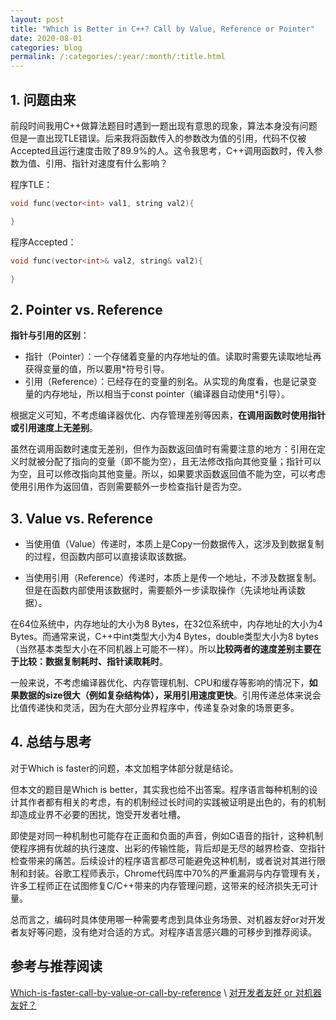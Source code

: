 ```yaml
---
layout: post
title: "Which is Better in C++? Call by Value, Reference or Pointer"
date: 2020-08-01
categories: blog
permalink: /:categories/:year/:month/:title.html
---
```



## 1. 问题由来

前段时间我用C++做算法题目时遇到一题出现有意思的现象，算法本身没有问题但是一直出现TLE错误。后来我将函数传入的参数改为值的引用，代码不仅被Accepted且运行速度击败了89.9%的人。这令我思考，C++调用函数时，传入参数为值、引用、指针对速度有什么影响？

程序TLE：
```C
void func(vector<int> val1, string val2){

}
```

程序Accepted：
```C
void func(vector<int>& val2, string& val2){

}
```

## 2. Pointer vs. Reference

**指针与引用的区别**：

- 指针（Pointer）：一个存储着变量的内存地址的值。读取时需要先读取地址再获得变量的值，所以要用*符号引导。
- 引用（Reference）：已经存在的变量的别名。从实现的角度看，也是记录变量的内存地址，所以相当于const pointer（编译器自动使用*引导）。

根据定义可知，不考虑编译器优化、内存管理差别等因素，**在调用函数时使用指针或引用速度上无差别**。

虽然在调用函数时速度无差别，但作为函数返回值时有需要注意的地方：引用在定义时就被分配了指向的变量（即不能为空），且无法修改指向其他变量；指针可以为空，且可以修改指向其他变量。所以，如果要求函数返回值不能为空，可以考虑使用引用作为返回值，否则需要额外一步检查指针是否为空。

## 3. Value vs. Reference

- 当使用值（Value）传递时，本质上是Copy一份数据传入，这涉及到数据复制的过程，但函数内部可以直接读取该数据。

- 当使用引用（Reference）传递时，本质上是传一个地址，不涉及数据复制。但是在函数内部使用该数据时，需要额外一步读取操作（先读地址再读数据）。

在64位系统中，内存地址的大小为8 Bytes，在32位系统中，内存地址的大小为4 Bytes。而通常来说，C++中int类型大小为4 Bytes，double类型大小为8 bytes（当然基本类型大小在不同机器上可能不一样）。所以**比较两者的速度差别主要在于比较：数据复制耗时、指针读取耗时**。

一般来说，不考虑编译器优化、内存管理机制、CPU和缓存等影响的情况下，**如果数据的size很大（例如复杂结构体），采用引用速度更快**。引用传递总体来说会比值传递快和灵活，因为在大部分业界程序中，传递复杂对象的场景更多。

## 4. 总结与思考

对于Which is faster的问题，本文加粗字体部分就是结论。

但本文的题目是Which is better，其实我也给不出答案。程序语言每种机制的设计其作者都有相关的考虑，有的机制经过长时间的实践被证明是出色的，有的机制却造成业界不必要的困扰，饱受开发者吐槽。

即使是对同一种机制也可能存在正面和负面的声音，例如C语音的指针，这种机制使程序拥有优越的执行速度、出彩的传输性能，背后却是无尽的越界检查、空指针检查带来的痛苦。后续设计的程序语言都尽可能避免这种机制，或者说对其进行限制和封装。谷歌工程师表示，Chrome代码库中70%的严重漏洞与内存管理有关，许多工程师正在试图修复C/C++带来的内存管理问题，这带来的经济损失无可计量。

总而言之，编码时具体使用哪一种需要考虑到具体业务场景、对机器友好or对开发者友好等问题，没有绝对合适的方式。对程序语言感兴趣的可移步到推荐阅读。

## 参考与推荐阅读

[Which-is-faster-call-by-value-or-call-by-reference](https://www.quora.com/Which-is-faster-call-by-value-or-call-by-reference)  \\
[对开发者友好 or 对机器友好？](https://envoy.ink/blog/2018/07/19/developer-friendly-or-machine-friendly/)
